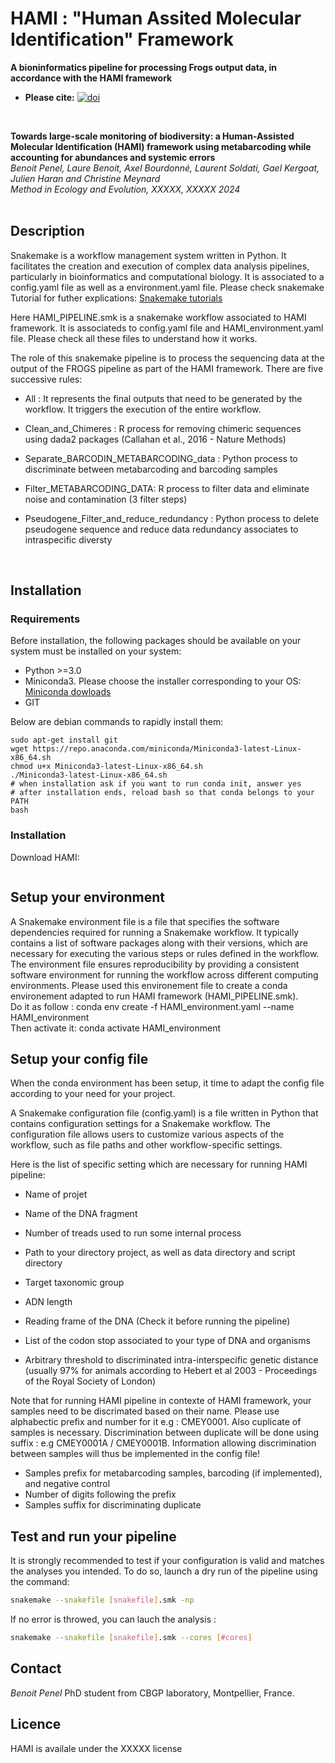 # HAMI : "Human Assited Molecular Identification" Framework
**A bioninformatics pipeline for processing Frogs output data, in accordance with the HAMI framework**

- **Please cite:** [![doi](https://img.shields.io/static/v1?label=doi&message=DOI)](DOI)
<br />

**Towards large-scale monitoring of biodiversity: a Human-Assisted Molecular Identification (HAMI) framework using metabarcoding while accounting for abundances and systemic errors**
<br />
*Benoit Penel, Laure Benoit, Axel Bourdonné, Laurent Soldati, Gael Kergoat, Julien Haran and Christine Meynard* <br />
*Method in Ecology and Evolution, XXXXX, XXXXX 2024*<br />
<br />


## Description  

Snakemake is a workflow management system written in Python. It facilitates the creation and execution of complex data analysis pipelines, particularly in bioinformatics and computational biology. It is associated to a config.yaml file as well as a environment.yaml file. Please check snakemake Tutorial for futher explications: [Snakemake tutorials](https://snakemake.readthedocs.io/en/stable/tutorial/tutorial.html)

Here HAMI_PIPELINE.smk is a snakemake workflow associated to HAMI framework. It is associateds to config.yaml file and HAMI_environment.yaml file.
Please check all these files to understand how it works.


The role of this snakemake pipeline is to process the sequencing data at the output of the FROGS pipeline as part of the HAMI framework.
There are five successive rules:

- All : It represents the final outputs that need to be generated by the workflow. It triggers the execution of the entire workflow.

- Clean_and_Chimeres : R process for removing chimeric sequences using dada2 packages (Callahan et al., 2016 - Nature Methods)

- Separate_BARCODIN_METABARCODING_data : Python process to discriminate between metabarcoding and barcoding samples

- Filter_METABARCODING_DATA: R process to filter data and eliminate noise and contamination (3 filter steps)

- Pseudogene_Filter_and_reduce_redundancy : Python process to delete pseudogene sequence and reduce data redundancy associates to intraspecific diversty

  <br />

## Installation
### Requirements

Before installation, the following packages should be available on your system must be installed on your system:

* Python >=3.0
* Miniconda3. Please choose the installer corresponding to your OS: [Miniconda dowloads](https://docs.conda.io/en/latest/miniconda.html)
* GIT


Below are debian commands to rapidly install them:
```
sudo apt-get install git
wget https://repo.anaconda.com/miniconda/Miniconda3-latest-Linux-x86_64.sh
chmod u+x Miniconda3-latest-Linux-x86_64.sh
./Miniconda3-latest-Linux-x86_64.sh
# when installation ask if you want to run conda init, answer yes
# after installation ends, reload bash so that conda belongs to your PATH
bash 
```

### Installation

Download HAMI:
``` bash

```

## Setup your environment

A Snakemake environment file is a file that specifies the software dependencies required for running a Snakemake workflow. It typically contains a list of software packages along with their versions, which are necessary for executing the various steps or rules defined in the workflow. The environment file ensures reproducibility by providing a consistent software environment for running the workflow across different computing environments. Please used this environement file to create a conda environement adapted to run HAMI framework (HAMI_PIPELINE.smk).
<br />
Do it as follow : 
conda env create -f HAMI_environment.yaml  --name HAMI_environment
<br />
Then activate it:
conda activate HAMI_environment
<br />

## Setup your config file

When the conda environment has been setup, it time to adapt the config file according to your need for your project.

A Snakemake configuration file (config.yaml) is a file written in Python that contains configuration settings for a Snakemake workflow. The configuration file allows users to customize various aspects of the workflow, such as file paths and other workflow-specific settings.

Here is the list of specific setting which are necessary for running HAMI pipeline:

- Name of projet
- Name of the DNA fragment 
- Number of treads used to run some internal process
- Path to your directory project, as well as data directory and script directory

- Target taxonomic group
- ADN length
- Reading frame of the DNA (Check it before running the pipeline)
- List of the codon stop associated to your type of DNA and organisms
- Arbitrary threshold to discriminated intra-interspecific genetic distance  (usually 97% for animals according to Hebert et al 2003 - Proceedings of the Royal Society of London)


Note that for running HAMI pipeline in contexte of HAMI framework, your samples need to be discrimated based on their name. Please use alphabectic prefix and number for it e.g : CMEY0001. Also cuplicate of samples is necessary. Discrimination between duplicate will be done using suffix : e.g CMEY0001A / CMEY0001B. Information allowing discrimination between samples will thus be implemented in the config file!

- Samples prefix for metabarcoding samples, barcoding (if implemented), and negative control
- Number of digits following the prefix
- Samples suffix for discriminating duplicate


## Test and run your pipeline

It is strongly recommended to test if your configuration is valid and matches the analyses you intended. To do so, launch a dry run of the pipeline using the command:

``` bash
snakemake --snakefile [snakefile].smk -np
```
If no error is throwed, you can lauch the analysis :

``` bash
snakemake --snakefile [snakefile].smk --cores [#cores]
```

## Contact
*Benoit Penel*
PhD student from CBGP laboratory, Montpellier, France.

## Licence
HAMI is availale under the XXXXX license
